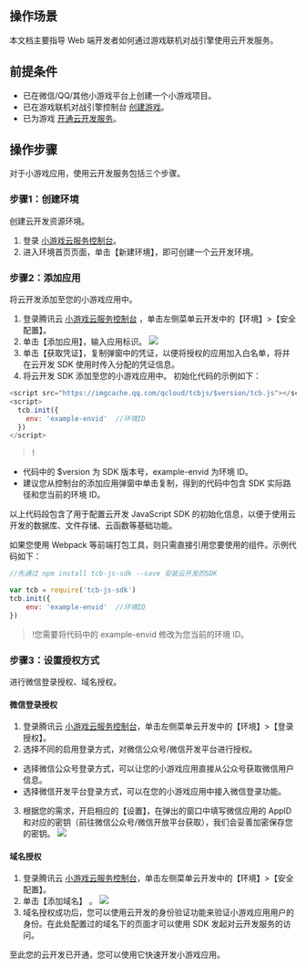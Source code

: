 ## 操作场景

本文档主要指导 Web 端开发者如何通过游戏联机对战引擎使用云开发服务。

## 前提条件

- 已在微信/QQ/其他小游戏平台上创建一个小游戏项目。
- 已在游戏联机对战引擎控制台 [创建游戏](https://cloud.tencent.com/document/product/1038/33299#.E5.88.9B.E5.BB.BA.E6.B8.B8.E6.88.8F)。
- 已为游戏 [开通云开发服务](https://cloud.tencent.com/document/product/1038/33299#.E4.BD.BF.E7.94.A8.E4.BA.91.E5.BC.80.E5.8F.91.E6.9C.8D.E5.8A.A1)。

## 操作步骤

对于小游戏应用，使用云开发服务包括三个步骤。

### 步骤1：创建环境
创建云开发资源环境。
1. 登录 [小游戏云服务控制台](https://console.cloud.tencent.com/minigamecloud/env/index)。
2. 进入环境首页页面，单击【新建环境】，即可创建一个云开发环境。


### 步骤2：添加应用
将云开发添加至您的小游戏应用中。
1. 登录腾讯云 [小游戏云服务控制台](https://console.cloud.tencent.com/minigamecloud/env/safety?envId=test917-aaeeb3&tabId=source) ，单击左侧菜单云开发中的【环境】>【安全配置】。
2. 单击【添加应用】，输入应用标识。
![](https://main.qcloudimg.com/raw/d8f4846ec0a06bd28d0806b96c7b78c9.png)
3. 单击【获取凭证】，复制弹窗中的凭证，以便将授权的应用加入白名单，将并在云开发 SDK 使用时传入分配的凭证信息。
4. 将云开发 SDK 添加至您的小游戏应用中。
初始化代码的示例如下：
```javascript
<script src="https://imgcache.qq.com/qcloud/tcbjs/$version/tcb.js"></script> 
<script>
  tcb.init({
    env: 'example-envid'  //环境ID
  })
</script>
```

>! 
- 代码中的 $version 为 SDK 版本号，example-envid 为环境 ID。
- 建议您从控制台的添加应用弹窗中单击复制，得到的代码中包含 SDK 实际路径和您当前的环境 ID。

以上代码段包含了用于配置云开发 JavaScript SDK 的初始化信息，以便于使用云开发的数据库、文件存储、云函数等基础功能。

如果您使用 Webpack 等前端打包工具，则只需直接引用您要使用的组件。示例代码如下：

```javascript
//先通过 npm install tcb-js-sdk --save 安装云开发的SDK

var tcb = require('tcb-js-sdk')
tcb.init({
    env: 'example-envid'  //环境ID
})

```

>!您需要将代码中的 example-envid 修改为您当前的环境 ID。


### 步骤3：设置授权方式
进行微信登录授权、域名授权。
#### 微信登录授权
1. 登录腾讯云 [小游戏云服务控制台](https://console.cloud.tencent.com/minigamecloud/env/login?envId=test917-aaeeb3)，单击左侧菜单云开发中的【环境】>【登录授权】。
2. 选择不同的启用登录方式，对微信公众号/微信开发平台进行授权。
 - 选择微信公众号登录方式，可以让您的小游戏应用直接从公众号获取微信用户信息。
 - 选择微信开发平台登录方式，可以在您的小游戏应用中接入微信登录功能。
3. 根据您的需求，开启相应的【设置】，在弹出的窗口中填写微信应用的 AppID 和对应的密钥（前往微信公众号/微信开放平台获取），我们会妥善加密保存您的密钥。
![](https://main.qcloudimg.com/raw/4eec670b1730fb9b9037b570e16d8758.png)


#### 域名授权
1. 登录腾讯云 [小游戏云服务控制台](https://console.cloud.tencent.com/minigamecloud/env/safety?envId=test917-aaeeb3&tabId=source)，单击左侧菜单云开发中的【环境】>【安全配置】。
2. 单击【添加域名】 。
![](https://main.qcloudimg.com/raw/ea2843712aa0e3fad1bad7ee500fb317.png)
3. 域名授权成功后，您可以使用云开发的身份验证功能来验证小游戏应用用户的身份。在此处配置过的域名下的页面才可以使用 SDK 发起对云开发服务的访问。

至此您的云开发已开通，您可以使用它快速开发小游戏应用。
